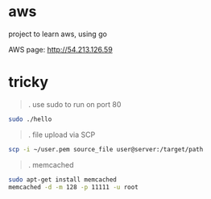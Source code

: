 # aws
project to learn aws, using go

AWS page: http://54.213.126.59

# tricky
>. use sudo to run on port 80
```bash
sudo ./hello
```
>. file upload via SCP
```bash
scp -i ~/user.pem source_file user@server:/target/path
```
>. memcached
```bash
sudo apt-get install memcached
memcached -d -m 128 -p 11111 -u root
```
